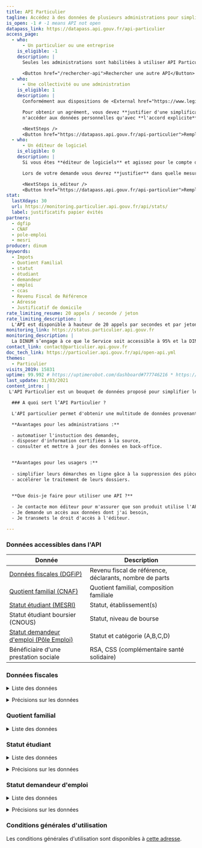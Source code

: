 ```yaml
---
title: API Particulier
tagline: Accédez à des données de plusieurs administrations pour simplifier les démarches de vos usagers (revenu fiscal de référence, quotient familial, statut demandeur d’emploi et statut étudiant et étudiant boursier...)
is_open: -1 # -1 means API not open
datapass_link: https://datapass.api.gouv.fr/api-particulier
access_page:
  - who:
      - Un particulier ou une entreprise
    is_eligible: -1
    description: |
      Seules les administrations sont habilitées à utiliser API Particulier.

      <Button href="/rechercher-api">Rechercher une autre API</Button>
  - who:
      - Une collectivité ou une administration
    is_eligible: 1
    description: |
      Conformément aux dispositions de <External href="https://www.legifrance.gouv.fr/affichCodeArticle.do?cidTexte=LEGITEXT000031366350&idArticle=LEGIARTI000031367412&dateTexte=&categorieLien=cid">l'article L114-8</External> du *code des relations entre le public et l'administration*, seules les administrations sont habilitées à échanger entre elles des informations ou données strictement nécessaires pour traiter une démarche.

      Pour obtenir un agrément, vous devez **justifier d'une simplification pour les citoyens**, et vous engager à
      n'accéder aux données personnelles qu'avec **l'accord explicite** de l'usager.

      <NextSteps />
      <Button href="https://datapass.api.gouv.fr/api-particulier">Remplir une demande</Button>
  - who:
      - Un éditeur de logiciel
    is_eligible: 0
    description: |
      Si vous êtes **éditeur de logiciels** et agissez pour le compte d'une administration ou d'une collectivité, vous pouvez remplir une demande d’accès à l’API Particulier vous-même pour l'entité que vous représentez, dans le cadre de <External href="https://www.legifrance.gouv.fr/affichCodeArticle.do?cidTexte=LEGITEXT000031366350&idArticle=LEGIARTI000031367412&dateTexte=&categorieLien=cid">l'article L114-8</External> du *code des relations entre le public et l'administration*.

      Lors de votre demande vous devrez **justifier** dans quelle mesure l'entité pour laquelle vous opérez rentre dans ce cadre juridique.

      <NextSteps is_editeur />
      <Button href="https://datapass.api.gouv.fr/api-particulier">Remplir une demande</Button>
stat:
  lastXdays: 30
  url: https://monitoring.particulier.api.gouv.fr/api/stats/
  label: justificatifs papier évités
partners:
  - dgfip
  - CNAF
  - pole-emploi
  - mesri
producer: dinum
keywords:
  - Impots
  - Quotient Familial
  - statut
  - étudiant
  - demandeur
  - emploi
  - ccas
  - Revenu Fiscal de Référence
  - Adresse
  - Justificatif de domicile
rate_limiting_resume: 20 appels / seconde / jeton
rate_limiting_description: |
  L'API est disponible à hauteur de 20 appels par secondes et par jetons d'accès.
monitoring_link: https://status.particulier.api.gouv.fr
monitoring_description: |
  La DINUM s’engage à ce que le Service soit accessible à 95% et la DINUM s’engage à améliorer progressivement ce rendement.
contact_link: contact@particulier.api.gouv.fr
doc_tech_link: https://particulier.api.gouv.fr/api/open-api.yml
themes:
  - Particulier
visits_2019: 15831
uptime: 99.992 # https://uptimerobot.com/dashboard#777746216 * https://uptimerobot.com/dashboard#778826562 / 2
last_update: 31/03/2021
content_intro: |
 L'API Particulier est un bouquet de données proposé pour simplifier les démarches administratives. 

  ### A quoi sert l’API Particulier ?

  L'API particulier permet d'obtenir une multitude de données provenant d'administration différentes dans le cadre de démarches lignes (appelée aussi formulaires en ligne ou téléservices). Un usage dans les logiciels métiers est aussi possible. 

  **Avantages pour les administrations :** 

  - automatiser l'instuction des demandes,
  - disposer d'information certifiées à la source,
  - consulter et mettre à jour des données en back-office.


  **Avantages pour les usagers :**
  
  - simplifier leurs démarches en ligne gâce à la suppression des pièces justificatives (remplacées par des données),
  - accélérer le traitement de leurs dossiers.


  **Que dois-je faire pour utiliser une API ?**
  
  - Je contacte mon éditeur pour m'assurer que son produit utilise l'API particulier ou je transmets le lien vers la documentation technique au gestionnaire de mon formulaire  (DSI ou éditeur), 
  - Je demande un accès aux données dont j'ai besoin, 
  - Je transmets le droit d'accès à l'éditeur.

---
```


### Données accessibles dans l'API

| Donnée                                     | Description                                                                            |
| ------------------------------------------ | -------------------------------------------------------------------------------------- |
| [Données fiscales (DGFiP)](/les-api/api-particulier#donnees-fiscales)    | Revenu fiscal de référence, déclarants, nombre de parts  |
| [Quotient familial (CNAF)](/les-api/api-particulier#quotient-familial)  | Quotient familial, composition familiale          |
| [Statut étudiant (MESRI)](/les-api/api-particulier#statut-etudiant)  | Statut, établissement(s)                                     |
| Statut étudiant boursier (CNOUS)| Statut, niveau de bourse                                      |
| [Statut demandeur d'emploi (Pôle Emploi)](/les-api/api-particulier#statut-demandeur-d'emploi)| Statut et catégorie (A,B,C,D)      |
| Bénéficiaire d'une prestation sociale | RSA, CSS (complémentaire santé solidaire)               |

### Données fiscales

<details>
   <summary>Liste des données</summary>
| Donnée                       | Description                                                                                        |
| ---------------------------- | -------------------------------------------------------------------------------------------------- |
| RFR                          | Le revenu fiscal de référence (RFR) de l'année en cours et le nombre de parts du foyer             |
| Avis d'imposition            | Montant d'impôt, revenu brut, net, imposable, date de recouvrement et d'établissement              |
| Déclarants                   | Les nom, prénoms, date de naissance des déclarants du foyer fiscal                                 |
| Adresse fiscale              | L'adresse fiscale structurée ainsi que les coordonnées GPS                                         |

</details>

<p>

<details>
   <summary>Précisions sur les données</summary>
Seules les données des deux dernières années sont disponibles. Par exemple en 2019, il n'est pas possible d'obtenir de données sur l'année 2017.

Les déclarants du foyer fiscal sont la(le) contribuable elle(lui)-même et le(la) conjoint(e) ou partenaire de Pacs.

L’Adresse est celle connue au 1er janvier de l’année d’imposition (exemple au 1er janvier 2018 pour les revenus de 2017)
</details>

### Quotient familial

<details>
   <summary>Liste des données</summary>
| Donnée                       | Description                                                                                        |
| ---------------------------- | -------------------------------------------------------------------------------------------------- |
| Quotient familial            | Le quotient familial (QF) du mois précédent pour la famille                                        |
| Composition familiale        | Liste des parents et des enfants de la famille (avec nom, prénoms, date de naissance)              |
| Adresse                      | L'adresse structurée détenue par la CAF                                                            |
</details>

### Statut étudiant

<details>
   <summary>Liste des données</summary>
| Donnée                             | Description                                                                   |
| ---------------------------------- | ----------------------------------------------------------------------------- |
| INE                                | Identifiant National de l'étudiant                                            |
| Inscriptions en formation continue | Permet d’interroger les données des étudiants en formation continue. Données : date de début, de fin d'inscription, et code COG de la commune du lieu d'étude    |
| Inscriptions en formation initiale | Permet d’interroger les données des étudiants en formation initiale. Données : dates de début, fin d'inscription et code COG de la commune du lieu d'étude     |
| Admissions                         | Limite la recherche aux seuls étudiants admis (non-inscrits)                  |
| Etablissement                      | Le ou les établissements (nom et  identifiant - UAI)                         |

</details>

<p>

<details>
   <summary>Précisions sur les données</summary>
Vous aurez à sélectionner des scopes de données dans votre demande. Voici leur fonctionnement :

Deux scopes sont utilisés comme "masque de données". Ces données ne seront 
donc pas retournées si le scope n'a pas été sélectionné.

- "Etablissements" : renvoie le ou les établissements et code COG du lieu d'étude
- "INE (Identifiant National Etudiant)"

Trois scopes ont été réalisés pour ne travailler que sur une population restreinte

- "Admission" : si ce scope est sélectionné la recherche de l'étudiant s'effectuera sur la population restreinte aux seuls admis (inscription non-définitive).
- "Inscriptions en formation initiale"
- "Inscription en formation continue"

**Périmètre  :**

Cette api délivre les données des étudiants inscrits dans les 
établissements sous tutelle du ministère de l'enseignement supérieur.

La couverture des établissements du champ des étudiants sera progressivement complétée.

🔎 Consulter le [nombre d'étudiants identifiés dans l'API](https://statutetudiant.esr.gouv.fr/)
</details>

### Statut demandeur d'emploi

<details>
   <summary>Liste des données</summary>
| Donnée                       | Description                                                                                        |
| ---------------------------- | -------------------------------------------------------------------------------------------------- |
| Identité                     | Nom, prénom, civilité, date de naissance                                                           |
| Données de contact           | e-mail, téléphone                                                                                  |
| Adresse                      |                                                                                                    |
| Inscription                  | Date d’inscription, date de cessation inscription, Categorie d’inscription                         |

</details>

<p>

<details>
   <summary>Précisions sur les données</summary>
Sont disponibles les données des demandeurs d’emploi inscrits ou 
ayant été inscrits à Pôle emploi depuis 2010, date d’inscription et de 
cessation d’inscription le cas échéant.

Les catégories de situation des demandeurs d’emploi sont les 5 proposées par Pôle emploi: 
A, B, C, D et E. La répartition permet d'établir une classification 
selon la disponibilité du demandeur d'emploi.

- A : Personne
sans emploi, tenue d'accomplir des actes positifs de recherche d'emploi, à la recherche d'un emploi quel que soit le type de contrat (CDI,CDD, à temps plein, à temps partiel, temporaire ou saisonnier)
- B :
Personne ayant exercé une activité réduite de 78 heures maximum par
mois, tenue d'accomplir des actes positifs de recherche d'emploi
- C : Personne ayant exercé une activité réduite de plus de 78 heures par
mois, tenue d'accomplir des actes positifs de recherche d'emploi
- D : Personne sans emploi, qui n'est pas immédiatement disponible, et qui
n'est pas tenue d'accomplir des actes positifs de recherche d'emploi
(demandeur d'emploi en formation, en maladie, etc.)
- E : Personne pourvue d'un emploi, et qui n'est pas tenue d'accomplir des actes positifs de recherche d'emploi

L’Adresse est celle déclarée par le demandeur lors de son inscription ou suite à une déclaration de changement d’adresse.
L’API devrait inclure d’ici fin 2021 des données relatives à l’indemnisation des demandeurs d’emploi.
</details>

### Conditions générales d'utilisation

Les conditions générales d'utilisation sont disponibles à [cette adresse](http://api.gouv.fr/resources/CGU%20API%20Particulier.pdf).